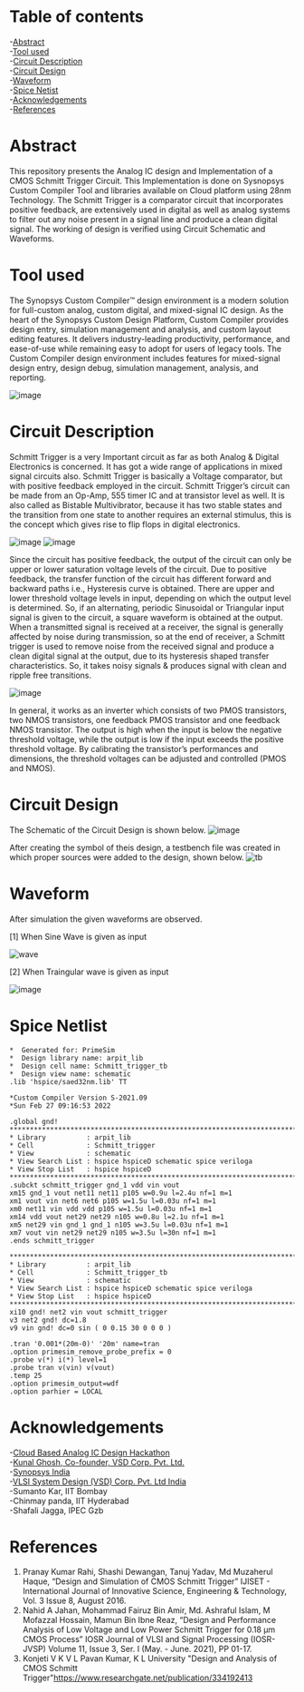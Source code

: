 # Table of contents
-[Abstract](https://github.com/arpit306/Implementation-of-CMOS-Schmitt-Trigger/blob/main/README.md#abstract)  
-[Tool used](https://github.com/arpit306/Implementation-of-CMOS-Schmitt-Trigger/blob/main/README.md#tool-used)  
-[Circuit Description](https://github.com/arpit306/Implementation-of-CMOS-Schmitt-Trigger/blob/main/README.md#circuit-description)  
-[Circuit Design](https://github.com/arpit306/Implementation-of-CMOS-Schmitt-Trigger/blob/main/README.md#circuit-design)  
-[Waveform](https://github.com/arpit306/Implementation-of-CMOS-Schmitt-Trigger/blob/main/README.md#waveform)  
-[Spice Netist](https://github.com/arpit306/Implementation-of-CMOS-Schmitt-Trigger/blob/main/README.md#spice-netlist)   
-[Acknowledgements](https://github.com/arpit306/Implementation-of-CMOS-Schmitt-Trigger/blob/main/README.md#acknowledgements)  
-[References](https://github.com/arpit306/Implementation-of-CMOS-Schmitt-Trigger/blob/main/README.md#references)  
# Abstract
This repository presents the Analog IC design and Implementation of a CMOS Schmitt Trigger Circuit. This Implementation is done on Sysnopsys Custom Compiler Tool and libraries available on Cloud platform using 28nm Technology. The Schmitt Trigger is a comparator circuit that incorporates positive feedback, are extensively used in digital as well as analog systems to filter out any noise present in a signal line and produce a clean digital signal. The working of design is verified using Circuit Schematic and Waveforms.
# Tool used
The Synopsys Custom Compiler™ design environment is a modern solution for full-custom analog, custom digital, and mixed-signal IC design. As the heart of the Synopsys Custom Design Platform, Custom Compiler provides design entry, simulation management and analysis, and custom layout editing features. It delivers industry-leading productivity, performance, and ease-of-use while remaining easy to adopt for users of legacy tools. The Custom Compiler design environment includes features for mixed-signal design entry, design debug, simulation management, analysis, and reporting.

![image](https://user-images.githubusercontent.com/68592620/155877670-aca96fef-b256-4cef-85a3-668fcca537f9.png)

# Circuit Description
Schmitt Trigger is a very Important circuit as far as both Analog & Digital Electronics is concerned. It has got a wide range of applications in mixed signal circuits also. Schmitt Trigger is basically a Voltage comparator, but with positive feedback employed in the circuit. Schmitt Trigger’s circuit can be made from an Op-Amp, 555 timer IC and at transistor level as well. It is also called as Bistable Multivibrator, because it has two stable states and the transition from one state to another requires an external stimulus, this is the concept which gives rise to flip flops in digital electronics.

![image](https://user-images.githubusercontent.com/68592620/155877842-2f53de68-6fd2-4560-97c2-e0a290b0cc36.png)    ![image](https://user-images.githubusercontent.com/68592620/155878141-adc900df-68ba-4423-bc33-284641f0f708.png)

Since the circuit has positive feedback, the output of the circuit can only be upper or lower saturation voltage levels of the circuit. Due to positive feedback, the transfer function of the circuit has different forward and backward paths i.e., Hysteresis curve is obtained. There are upper and lower threshold voltage levels in input, depending on which the output level is determined. So, if an alternating, periodic Sinusoidal or Triangular input signal is given to the circuit, a square waveform is obtained at the output.
When a transmitted signal is received at a receiver, the signal is generally affected by noise during transmission, so at the end of receiver, a Schmitt trigger is used to remove noise from the received signal and produce a clean digital signal at the output, due to its hysteresis shaped transfer characteristics. So, it takes noisy signals & produces signal with clean and ripple free transitions.

![image](https://user-images.githubusercontent.com/68592620/155878054-baf1dc7f-796f-44bf-92aa-5ac617bc5eae.png)

In general, it works as an inverter which consists of two PMOS transistors, two NMOS transistors, one feedback PMOS transistor and one feedback NMOS transistor. The output is high when the input is below the negative threshold voltage, while the output is low if the input exceeds the positive threshold voltage. By calibrating the transistor’s performances and dimensions, the threshold voltages can be adjusted and controlled (PMOS and NMOS).

# Circuit Design
The Schematic of the Circuit Design is shown below.
![image](https://user-images.githubusercontent.com/68592620/155879444-6a8a5372-9e19-4bef-8dc5-2c24899f2ace.png)

After creating the symbol of theis design, a testbench file was created in which proper sources were added to the design, shown below.
![tb](https://user-images.githubusercontent.com/68592620/155878327-c9ef74f8-5cf5-434e-9c81-d0d568a050ff.png)

# Waveform
After simulation the given waveforms are observed.

[1] When Sine Wave is given as input

![wave](https://user-images.githubusercontent.com/68592620/155878424-39ef3a96-d546-4c35-9cb7-3df1be4ef369.png)

[2] When Traingular wave is given as input

![image](https://user-images.githubusercontent.com/68592620/155878502-739721fc-b7a3-42cc-82e5-cdc8a2e9f126.png)

# Spice Netlist
```
*  Generated for: PrimeSim
*  Design library name: arpit_lib
*  Design cell name: Schmitt_trigger_tb
*  Design view name: schematic
.lib 'hspice/saed32nm.lib' TT

*Custom Compiler Version S-2021.09
*Sun Feb 27 09:16:53 2022

.global gnd!
********************************************************************************
* Library          : arpit_lib
* Cell             : Schmitt_trigger
* View             : schematic
* View Search List : hspice hspiceD schematic spice veriloga
* View Stop List   : hspice hspiceD
********************************************************************************
.subckt schmitt_trigger gnd_1 vdd vin vout
xm15 gnd_1 vout net11 net11 p105 w=0.9u l=2.4u nf=1 m=1
xm1 vout vin net6 net6 p105 w=1.5u l=0.03u nf=1 m=1
xm0 net11 vin vdd vdd p105 w=1.5u l=0.03u nf=1 m=1
xm14 vdd vout net29 net29 n105 w=0.8u l=2.1u nf=1 m=1
xm5 net29 vin gnd_1 gnd_1 n105 w=3.5u l=0.03u nf=1 m=1
xm7 vout vin net29 net29 n105 w=3.5u l=30n nf=1 m=1
.ends schmitt_trigger

********************************************************************************
* Library          : arpit_lib
* Cell             : Schmitt_trigger_tb
* View             : schematic
* View Search List : hspice hspiceD schematic spice veriloga
* View Stop List   : hspice hspiceD
********************************************************************************
xi10 gnd! net2 vin vout schmitt_trigger
v3 net2 gnd! dc=1.8
v9 vin gnd! dc=0 sin ( 0 0.15 30 0 0 0 )

.tran '0.001*(20m-0)' '20m' name=tran
.option primesim_remove_probe_prefix = 0
.probe v(*) i(*) level=1
.probe tran v(vin) v(vout)
.temp 25
.option primesim_output=wdf
.option parhier = LOCAL
```
# Acknowledgements
-[Cloud Based Analog IC Design Hackathon](https://hackathoniith.in/')  
-[Kunal Ghosh, Co-founder, VSD Corp. Pvt. Ltd.](https://www.linkedin.com/in/kunal-ghosh-vlsisystemdesign-com-28084836/?originalSubdomain=in/')  
-[Synopsys India](https://www.synopsys.com/')  
-[VLSI System Design (VSD) Corp. Pvt. Ltd India](https://www.vlsisystemdesign.com/')  
-Sumanto Kar, IIT Bombay  
-Chinmay panda, IIT Hyderabad  
-Shafali Jagga, IPEC Gzb
# References
1. Pranay Kumar Rahi, Shashi Dewangan, Tanuj Yadav, Md Muzaherul Haque, “Design and Simulation of CMOS Schmitt Trigger” IJISET - International Journal of Innovative Science, Engineering & Technology, Vol. 3 Issue 8, August 2016.
2. Nahid A Jahan, Mohammad Fairuz Bin Amir, Md. Ashraful Islam, M Mofazzal Hossain, Mamun Bin Ibne Reaz, “Design and Performance Analysis of Low Voltage and Low Power Schmitt Trigger for 0.18 μm CMOS Process” IOSR Journal of VLSI and Signal Processing (IOSR-JVSP) Volume 11, Issue 3, Ser. I (May. - June. 2021), PP 01-17.
3. Konjeti V K V L Pavan Kumar, K L University "Design and Analysis of CMOS Schmitt Trigger"https://www.researchgate.net/publication/334192413
